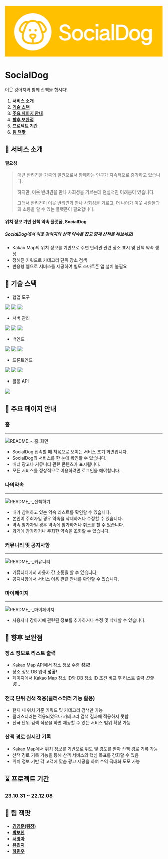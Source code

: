 ![logo](./src/main/webapp/resources/images/SocialDog_logo_yellow.png)

# SocialDog
이웃 강아지와 함께 산책을 합시다!

1. [**서비스 소개**](#-서비스-소개)
2. [**기술 스택**](#-기술-스택)
3. [**주요 페이지 안내**](#-주요-페이지-안내)
4. [**향후 보완점**](#-향후-보완점)
5. [**프로젝트 기간**](#-프로젝트-기간)
6. [**팀 잭팟**](#-팀-잭팟)



## 🚀 서비스 소개

####  필요성

> 매년 반려견을 가족의 일원으로서 함께하는 인구가 지속적으로 증가하고 있습니다.
> 
> 하지만, 이웃 반려견을 만나 사회성을 기르는데 현실적인 어려움이 있습니다.
> 
> 그래서 반려견이 이웃 반려견과 만나 사회성을 기르고,
> 더 나아가 이웃 사람들과의 소통을 할 수 있는 플랫폼이 필요합니다.

#### 위치 정보 기반 산책 약속 플랫폼, SocialDog

#####  SocialDog에서 이웃 강아지와 산책 약속을 잡고 함께 산책을 해보세요!

- Kakao Map의 위치 정보를 기반으로 주변 반려견 관련 장소 표시 및 산책 약속 생성
- 정해진 키워드로 카테고리 단위 장소 검색
- 반응형 웹으로 서비스를 제공하여 별도 스마트폰 앱 설치 불필요



## 🧰 기술 스택

- 협업 도구
<img src="https://img.shields.io/badge/Slack-4A154B?style=for-the-badge&logo=slack&logoColor=white">
<img src="https://img.shields.io/badge/Notion-%23000000.svg?style=for-the-badge&logo=notion&logoColor=white">
<img src="https://img.shields.io/badge/github-%23121011.svg?style=for-the-badge&logo=github&logoColor=white">

- 서버 관리
<img src="https://img.shields.io/badge/NAVER%20Cloud-03C75A?style=for-the-badge&logo=naver&logoColor=white">
<img src="https://img.shields.io/badge/Ubuntu-E95420?style=for-the-badge&logo=Ubuntu&logoColor=white">
<img src="https://img.shields.io/badge/Apache%20Tomcat-F8DC75?logo=apachetomcat&logoColor=000&style=for-the-badge">

- 백엔드
<img src="https://img.shields.io/badge/mysql-4479A1?style=for-the-badge&logo=mysql&logoColor=white">
<img src="https://img.shields.io/badge/Spring-6DB33F?style=for-the-badge&logo=Spring&logoColor=white">
<img src="https://img.shields.io/badge/Let's%20Encrypt-003A70?logo=letsencrypt&logoColor=fff&style=for-the-badge">

- 프론트엔드
<img src="https://img.shields.io/badge/javascript-%23323330.svg?style=for-the-badge&logo=javascript&logoColor=%23F7DF1E">
<img src="https://img.shields.io/badge/css3-%231572B6.svg?style=for-the-badge&logo=css3&logoColor=white">
<img src="https://img.shields.io/badge/html5-%23E34F26.svg?style=for-the-badge&logo=html5&logoColor=white">

- 활용 API
<img src="https://img.shields.io/badge/kakao%20developers-ffcd00.svg?style=for-the-badge&logo=kakaotalk&logoColor=000000">



## 🧭 주요 페이지 안내

### 홈
*******************************************************************************
![README_-_홈_화면](https://github.com/Jackpot-MC/Social-dog/assets/141387585/67ffab28-51fb-4c26-8e70-b68b59a048a2)
- SocialDog 접속할 때 처음으로 보이는 서비스 초기 화면입니다.
- SocialDog의 서비스를 한 눈에 확인할 수 있습니다.
- 배너 광고나 커뮤니티 관련 콘텐츠가 표시됩니다. 
- 모든 서비스를 정상적으로 이용하려면 로그인을 해야합니다.

### 나의약속
*******************************************************************************
![README_-_산책하기](https://github.com/Jackpot-MC/Social-dog/assets/141387585/c54871ea-fc94-49f1-b2b3-3c7241858df6)
- 내가 참여하고 있는 약속 리스트를 확인할 수 있습니다.
- 본인이 주최자일 경우 약속을 삭제하거나 수정할 수 있습니다.
- 약속 참가자일 경우 약속에 참가하거나 취소를 할 수 있습니다.
- 과거에 참가하거나 주최한 약속을 조회할 수 있습니다.

### 커뮤니티 및 공지사항
*******************************************************************************
![README_-_커뮤니티](https://github.com/Jackpot-MC/Social-dog/assets/141387585/dcfcb0cf-69ff-423a-9c7c-64c4309d9601)
- 커뮤니티에서 사용자 간 소통을 할 수 있습니다.
- 공지사항에서 서비스 이용 관련 안내를 확인할 수 있습니다.

### 마이페이지
*******************************************************************************
![README_-_마이페이지](https://github.com/Jackpot-MC/Social-dog/assets/141387585/390c2974-d185-46cc-9378-519b6135f8ea)
- 사용자나 강아지에 관련된 정보를 추가하거나 수정 및 삭제할 수 있습니다.



## 🔧 향후 보완점

### 장소 정보로 리스트 출력
- Kakao Map API에서 장소 정보 수령 **성공!**
- 장소 정보 DB 입력 **성공!**
- 페이지에서 Kakao Map 장소 ID와 DB 장소 ID 조건 비교 후 리스트 출력 *진행 중...*

### 전국 단위 검색 적용(클러스터러 기능 활용)
- 현재 내 위치 기준 키워드 및 카테고리 검색만 가능
- 클러스터러는 적용되었으나 카테고리 검색 결과에 적용하지 못함
- 전국 단위 검색 적용을 하면 제공할 수 있는 서비스 범위 확장 가능

### 산책 경로 실시간 기록
- Kakao Map에서 위치 정보를 기반으로 위도 및 경도를 받아 산책 경로 기록 가능
- 산책 경로 기록 기능을 통해 산책 서비스의 핵심 목표를 강화할 수 있음 
- 위치 정보 기반 각 고객에 맞춤 광고 제공을 하여 수익 극대화 도모 가능



## ⌛ 프로젝트 기간

### 23.10.31 ~ 22.12.08



## 🎰 팀 잭팟

- [**김영훈(팀장)**](https://github.com/arcticPeng93)
- [**박보헌**](https://github.com/Boheon)
- [**서영아**](https://github.com/syasyass)
- [**유민지**](https://github.com/mjyoo0353)
- [**하민우**](https://github.com/minwoo76430635)
